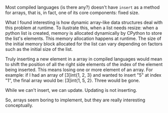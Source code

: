Most compiled languages (is there any?) doesn't have `insert` as a method for arrays, that is, in fact, one of its core components: fixed size. 

What I found interesting is how dynamic array-like data structures deal with this problem at runtime. To ilustrate this, when a list needs resize: when a python list is created, memory is allocated dynamically by CPython to store the list's elements. This memory allocation happens at runtime. The size of the initial memory block allocated for the list can vary depending on factors such as the initial size of the list.

Truly inserting a new element in a array in compiled languages would mean to shift the position of all the right side elements of the index of the element being inserted. This means losing one or more element of an array. For example: if I had an array of [3]int{1, 2, 3} and wanted to insert "5" at index "1", the final array would be: [3]int{1, 5, 2}. Three would be gone. 

While we can't insert, we can update. Updating is not inserting. 

So, arrays seem boring to implement, but they are really interesting conceptually. 
